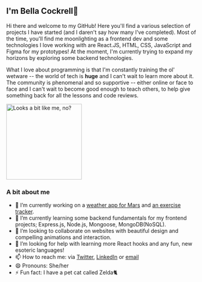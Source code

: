 ## I'm Bella Cockrell👋 

Hi there and welcome to my GitHub! Here you'll find a various selection of projects I have started (and I daren't say how many I've completed). Most of the time, you'll find me moonlighting as a frontend dev and some technologies I love working with are React.JS, HTML, CSS, JavaScript and Figma for my prototypes! At the moment, I'm currently trying to expand my horizons by exploring some backend technologies. 

What I love about programming is that I'm constantly training the ol' wetware -- the world of tech is <strong>huge</strong> and I can't wait to learn more about it. The community is phenomenal and so supportive -- either online or face to face and I can't wait to become good enough to teach others, to help give something back for all the lessons and code reviews.

<img src='https://bellacockrell.com/static/media/logo.a5c5969b.svg' alt='Looks a bit like me, no?' width='200px'/>

### A bit about me
<ul>
<li>🔭 I’m currently working on a <a href='https://github.com/bella-cockrell/mars-weather-app'>weather app for Mars</a> and <a href='https://github.com/bella-cockrell/exercise-tracker'>an exercise tracker</a>.</li>
<li>🌱 I’m currently learning some backend fundamentals for my frontend projects; Express.js, Node.js, Mongoose, MongoDB(NoSQL).</li>
<li>👯 I’m looking to collaborate on websites with beautiful design and compelling animations and interaction.</li>
<li>🤔 I’m looking for help with learning more React hooks and any fun, new esoteric languages!</li>
  <li>📫 How to reach me: via <a href='https://twitter.com/heybellac'>Twitter</a>, <a href='https://www.linkedin.com/in/bella-cockrell/'>LinkedIn</a> or <a href='mailto: hello@bellacockrell.com'>email</a></li>
<li>😄 Pronouns: She/her</li>
<li>⚡ Fun fact: I have a pet cat called Zelda🐈 </li> 
</ul>
